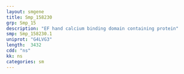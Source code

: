 ```yaml
---
layout: smgene
title: Smp_158230
grp: Smp_15
description: "EF hand calcium binding domain containing protein"
smp: Smp_158230.1
uniprot: "G4LVG3"
length:  3432
cdd: "ns"
kk: ns
categories: sm
---
```

